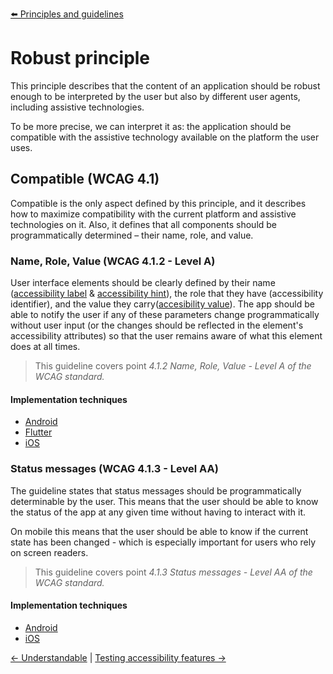 [⬅️ Principles and guidelines](../accessibility_principles_and_guidelines.md)

# Robust principle

This principle describes that the content of an application should be robust enough to be interpreted by the user but also by different user agents, including assistive technologies.

To be more precise, we can interpret it as: the application should be compatible with the assistive technology available on the platform the user uses.

## Compatible (WCAG 4.1)

Compatible is the only aspect defined by this principle, and it describes how to maximize compatibility with the current platform and assistive technologies on it. Also, it defines that all components should be programmatically determined – their name, role, and value.

### Name, Role, Value (WCAG 4.1.2 - Level A)

User interface elements should be clearly defined by their name ([accessibility label](https://developer.apple.com/documentation/objectivec/nsobject/1615181-accessibilitylabel) & [accessibility hint](https://developer.apple.com/documentation/objectivec/nsobject/1615093-accessibilityhint)), the role that they have (accessibility identifier), and the value they carry([accesibility value](https://developer.apple.com/documentation/objectivec/nsobject/1615117-accessibilityvalue)). The app should be able to notify the user if any of these parameters change programmatically without user input (or the changes should be reflected in the element's accessibility attributes) so that the user remains aware of what this element does at all times.

> This guideline covers point *4.1.2 Name, Role, Value - Level A of the WCAG standard.*

#### Implementation techniques
* [Android](../platforms/android/techniques_robust_android.md#name-role-value-wcag-412---level-a)
* [Flutter](../platforms/flutter/techniques_robust_flutter.md#name-role-value-wcag-412---level-a)
* [iOS](../platforms/ios/techniques_robust_ios.md#name-role-value-wcag-412---level-a)

### Status messages (WCAG 4.1.3 - Level AA)

The guideline states that status messages should be programmatically determinable by the user. 
This means that the user should be able to know the status of the app at any given time without having to interact with it.

On mobile this means that the user should be able to know if the current state has been changed - which is especially important for users who rely on screen readers.

> This guideline covers point *4.1.3 Status messages - Level AA of the WCAG standard.*

#### Implementation techniques
* [Android](../platforms/android/techniques_robust_android.md#status-messages-wcag-413---level-aa)
* [iOS](../platforms/ios/techniques_robust_ios.md#status-messages-wcag-413---level-aa)

[← Understandable](understandable_principle.md) | [Testing accessibility features →](../accessibility_testing.md)